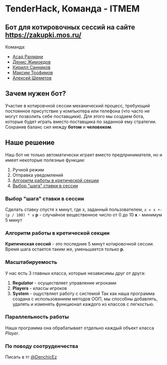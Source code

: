 # TenderHack, Команда - ITMEM
## Бот для котировочных сессий на сайте https://zakupki.mos.ru/
Команда:
- [Асад Рахмани](https://github.com/BuryatyaTut)
- [Денис Жимоедов](https://github.com/denchicez)
- [Кирилл Санников](https://github.com/KirillSanik)
- [Максим Трофимов](https://github.com/trofik00777)
- [Алексей Шеметов](https://github.com/AlexShemetov)

## Зачем нужен бот?
Участие в котировчной сессии механический процесс, требующий постоянное присутствие у компьютера или телефона (что часто не могут позволить себе поставщики). Для этого мы создаем бота, которые будет играть вместо поставщика по заданной ему стратегии. Сохранив баланс сил между __ботом__ и __человеком__. 

## Наше решение
Наш бот не только автоматически играет вместо предпринимателя, но и имеет некоторые полезные функции:
1. Ручной режим
2. Отправка уведомлений
3. [Алгоритм работы в кретической секции](#алгоритм-работы-в-кретической-секции)
4. [Выбор "шага" ставки в сессии](#выбор-"шага"-ставки-в-сессии)

### Выбор "шага" ставки в сессии
Сделать ставку спустя x минут, где x, заданный пользователем,
`x = x +- (p / 100) * x`
__p__ - случайное вещественное число от 0 до 10
__x__ - минимум 5 минут

### Алгоритм работы в кретической секции
__Критическая сессий__ - это последние 5 минут котировочной сессии.
Время шага остается таким же, уменьшается только __p__.

### Масштабируемость
У нас есть 3 главных класса, которые независимы друг от друга:
1. __Regulator__ - осуществляет управление игроками
2. __Players__ - классы игроков
3. __System__ - ощуствляет работу с системой
Так как наша программа создана с использованием методов ООП, мы способны добавлять, удалять и изменять функционал каждого из классов с легкостью. 
### Параллельность работы
Наша программа она обрабатывает отдельно каждый объект класса _Player_.
### По поводу соотруденчества
Писать в тг [@DenchicEz](https://t.me/DenchicEz)
